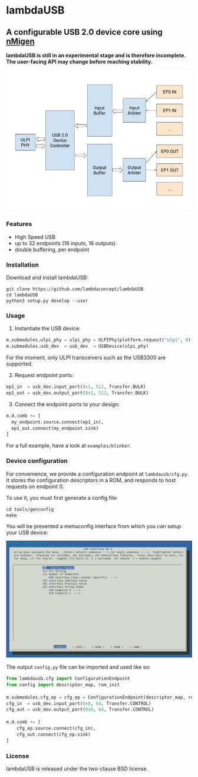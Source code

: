 # lambdaUSB

## A configurable USB 2.0 device core using [nMigen](https://github.com/m-labs/nmigen)

**lambdaUSB is still in an experimental stage and is therefore incomplete. The user-facing API may change before reaching stability.**

![lambdaUSB Diagram Image](doc/diagram.png)

### Features

* High Speed USB
* up to 32 endpoints (16 inputs, 16 outputs)
* double buffering, per endpoint

### Installation

Download and install lambdaUSB:

    git clone https://github.com/lambdaconcept/lambdaUSB
    cd lambdaUSB
    python3 setup.py develop --user

### Usage

1. Instantiate the USB device:

```python
m.submodules.ulpi_phy = ulpi_phy = ULPIPhy(platform.request("ulpi", 0))
m.submodules.usb_dev  = usb_dev  = USBDevice(ulpi_phy)
```

For the moment, only ULPI transceivers such as the USB3300 are supported.

2. Request endpoint ports:

```python
ep1_in  = usb_dev.input_port(0x1, 512, Transfer.BULK)
ep1_out = usb_dev.output_port(0x1, 512, Transfer.BULK)
```

3. Connect the endpoint ports to your design:

```python
m.d.comb += [
  my_endpoint.source.connect(ep1_in),
  ep1_out.connect(my_endpoint.sink)
]
```

For a full example, have a look at `examples/blinker`.

### Device configuration

For convenience, we provide a configuration endpoint at `lambdausb/cfg.py`.
It stores the configuration descriptors in a ROM, and responds to host requests on endpoint 0.

To use it, you must first generate a config file:
```
cd tools/genconfig
make
```

You will be presented a menuconfig interface from which you can setup your USB device:

![menuconfig interface](doc/menuconfig.png)

The output `config.py` file can be imported and used like so:

```python
from lambdausb.cfg import ConfigurationEndpoint
from config import descriptor_map, rom_init

m.submodules.cfg_ep = cfg_ep = ConfigurationEndpoint(descriptor_map, rom_init)
cfg_in  = usb_dev.input_port(0x0, 64, Transfer.CONTROL)
cfg_out = usb_dev.output_port(0x0, 64, Transfer.CONTROL)

m.d.comb += [
    cfg_ep.source.connect(cfg_in),
    cfg_out.connect(cfg_ep.sink)
]
```

### License

lambdaUSB is released under the two-clause BSD license.
